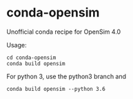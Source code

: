 # conda-opensim
Unofficial conda recipe for OpenSim 4.0

Usage:

    cd conda-opensim
    conda build opensim
    
For python 3, use the python3 branch and 

    conda build opensim --python 3.6
